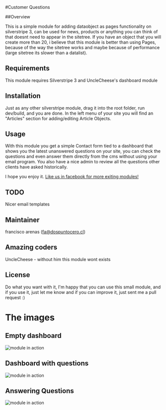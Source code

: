 #Customer Questions

##Overview

This is a simple module for adding dataobject as pages functionality on silverstripe 3, can be used for news, products or anything you can think of that doesnt need to appear in the sitetree. If you have an object that you will create more than 20, i believe that this module is better than using Pages, because of the way the sitetree works and maybe because of performance (large sitetree its slower than a datalist).

## Requirements ##

This module requires Silverstripe 3 and UncleCheese's dashboard module

## Installation ##
Just as any other silverstripe module, drag it into the root folder, run dev/build, and you are done. In the left menu of your site you will find an "Articles" section for adding/editing Article Objects.

## Usage ##

With this module you get a simple Contact form tied to a dashboard that shows you the latest unanswered questions on your site, you can check the questions and even answer them directly from the cms without using your email program. 
You also have a nice admin to review all the questions other clients have asked historically.

I hope you enjoy it. [Like us in facebook for more exiting modules!](https://www.facebook.com/dospuntocero.cl)

## TODO ##
Nicer email templates

## Maintainer ##
francisco arenas (fa@dospuntocero.cl)

## Amazing coders ##

UncleCheese - without him this module wont exists

## License ##
Do what you want with it, I'm happy that you can use this small module, and if you use it, just let me know and if you can improve it, just sent me a pull request :)

# The images #

## Empty dashboard ##
![module in action](http://proposals.god.cl/dospuntoceroCMS_-_Panel_de_control-20121006-013507.jpg "nothing to answer")

## Dashboard with questions ##
![module in action](http://proposals.god.cl/dospuntoceroCMS_-_Panel_de_control-20121006-014032.jpg "some questions")

## Answering Questions ##
![module in action](http://proposals.god.cl/dospuntoceroCMS_-_Customer_Questions-20121006-014349.jpg "answering questions")
